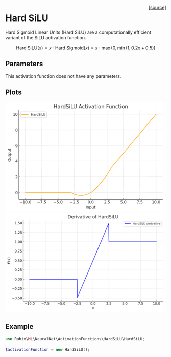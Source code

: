 <span style="float:right;"><a href="https://github.com/RubixML/ML/blob/master/src/NeuralNet/ActivationFunctions/HardSiLU/HardSiLU.php">[source]</a></span>

# Hard SiLU

Hard Sigmoid Linear Units (Hard SiLU) are a computationally efficient variant of the SiLU activation function.

$$
\displaystyle
\text{Hard SiLU}(x) = x \cdot \text{Hard Sigmoid}(x) = x \cdot \max(0, \min(1, 0.2x + 0.5))
$$

## Parameters
This activation function does not have any parameters.

## Plots
<img src="../../images/activation-functions/hard-silu.png" alt="Hard SiLU Function" width="500" height="auto">

<img src="../../images/activation-functions/hard-silu-derivative.png" alt="Hard SiLU Derivative" width="500" height="auto">

## Example
```php
use Rubix\ML\NeuralNet\ActivationFunctions\HardSiLU\HardSiLU;

$activationFunction = new HardSiLU();
```
